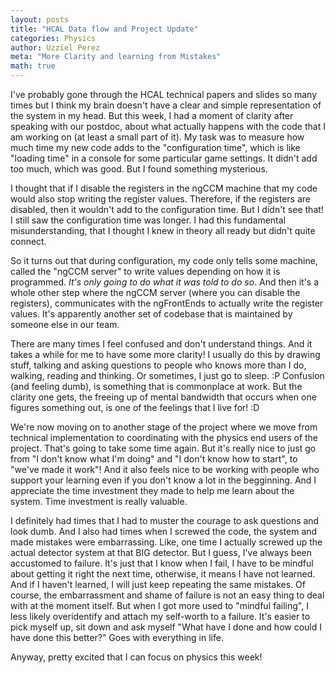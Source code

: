 ```yaml
---
layout: posts
title: "HCAL Data flow and Project Update"
categories: Physics
author: Uzziel Perez
meta: "More Clarity and learning from Mistakes"
math: true
---
```


I've probably gone through the HCAL technical papers and slides so many times but I think my brain doesn't have a clear and simple representation of the system in my head. But this week, I had a moment of clarity after speaking with our postdoc, about what actually happens with the code that I am working on (at least a small part of it).  My task was to measure how much time my new code adds to
the "configuration time", which is like "loading time" in a console for some particular game settings. It didn't add too much, which was good. But I found something mysterious.

I thought that if I disable the registers in the ngCCM machine that my code would also stop writing the register values. Therefore, if the registers are disabled, then it wouldn't add to the configuration time.
But I didn't see that! I still saw the configuration time was longer. I had this fundamental misunderstanding, that I thought I knew in theory all ready but didn't quite connect.

So it turns out that during configuration, my code only tells some machine, called the "ngCCM server" to write values depending on how it is programmed. *It's only going to do what it was told to do so*. And then it's a whole other step where the ngCCM server (where you can disable the registers), communicates with the ngFrontEnds to actually write the register values. It's apparently another set of codebase that is maintained by someone else in our team.

There are many times I feel confused and don't understand things. And it takes a while for me to have some more clarity! I usually do this by drawing stuff, talking and asking questions to people who knows more than I do, walking, reading and thinking. Or sometimes, I just go to sleep. :P Confusion (and feeling dumb), is something that is commonplace at work. But the clarity one gets, the freeing up of mental bandwidth that occurs when one figures something out, is one of the feelings that I live for! :D

We're now moving on to another stage of the project where we move from technical implementation to coordinating with the physics end users of the project. That's going to take some time again. But it's really nice to just go from "I don't know what I'm doing" and "I don't know how to start", to "we've made it work"! And it also feels nice to be working with people who support your learning even if you don't know a lot in the begginning. And I appreciate the time investment they made to help me learn about the system. Time investment is really valuable.

I definitely had times that I had to muster the courage to ask questions and look dumb. And I also had times when I screwed the code, the system and made mistakes were embarrassing. Like, one time I actually screwed up the actual detector system at that BIG detector. But I guess, I've always been accustomed to failure. It's just that I know when I fail, I have to be mindful about getting it right the next time, otherwise, it means I have not learned. And if I haven't learned, I will just keep repeating the same mistakes. Of course, the embarrassment and shame of failure is not an easy thing to deal with at the moment itself. But when I got more used to "mindful failing", I less likely overidentify and attach my self-worth to a failure. It's easier to pick myself up, sit down and ask myself "What have I done and how could I have done this better?" Goes with everything in life.

Anyway, pretty excited that I can focus on physics this week!
